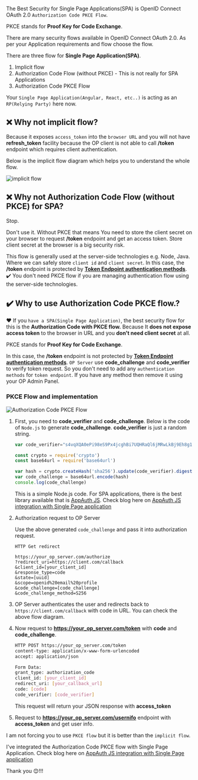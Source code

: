 The Best Security for Single Page Applications(SPA) is OpenID Connect OAuth 2.0 `Authorization Code PKCE Flow`.

PKCE stands for **Proof Key for Code Exchange**.

There are many security flows available in OpenID Connect OAuth 2.0. As per your Application requirements and flow choose the flow.

There are three flow for **Single Page Application(SPA)**.

1. Implicit flow
2. Authorization Code Flow (without PKCE) - This is not really for SPA Applications
3. Authorization Code PKCE Flow

Your `Single Page Application(Angular, React, etc..)` is acting as an `RP(Relying Party)` here now.

## :x: Why not **implicit flow**?
Because it exposes `access_token` into the `browser URL` and you will not have **refresh_token** facility because the OP client is not able to call **/token** endpoint which requires client authentication.

Below is the implicit flow diagram which helps you to understand the whole flow.

![implicit flow](https://user-images.githubusercontent.com/39133739/93784833-0da6bf80-fc4b-11ea-912f-93ad9e74b164.png)

## :x: Why not **Authorization Code Flow (without PKCE)** for SPA?

Stop.

Don't use it. Without PKCE that means You need to store the client secret on your browser to request **/token** endpoint and get an access token. Store client secret at the browser is a big security risk.

This flow is generally used at the server-side technologies e.g. Node, Java. Where we can safely store `client id` and `client secret`. In this case, the **/token** endpoint is protected by [**Token Endpoint authentication methods**](http://webconcepts.info/concepts/oauth-token-endpoint-auth-method/). :heavy_check_mark: You don't need PKCE flow if you are managing authentication flow using the server-side technologies.

## :heavy_check_mark: Why to use **Authorization Code PKCE flow.**?

:heart: If you `have a SPA(Single Page Application)`, the best security flow for this is the **Authorization Code with PKCE flow.** Because It **does not expose access token** to the browser in URL and you **don't need client secret** at all.

PKCE stands for **Proof Key for Code Exchange**.

In this case, the **/token** endpoint is not protected by [**Token Endpoint authentication methods**](http://webconcepts.info/concepts/oauth-token-endpoint-auth-method/). `OP Server` use **code_challenge** and **code_verifier** to verify token request. So you don't need to add any  `authentication methods` for `token endpoint`. If you have any method then remove it using your OP Admin Panel.

### PKCE Flow and implementation

![Authorization Code PKCE Flow](https://user-images.githubusercontent.com/39133739/93978111-202f0f00-fd99-11ea-9bfd-ed8c5df7b44d.png)

1. First, you need to **code_verifier** and **code_challenge**. Below is the code of `Node.js` to generate **code_challenge**. **code_verifier** is just a random string.

    ```javascript
    var code_verifier="s4vqXQA0ePi98eS9Px4jcghBi7UQHRaQl6jMRwLkBj9Eh8g1yxnesereK4jUHdAT0HkLEWBPLZ8z35HX1Ditxf"

    const crypto = require('crypto')
    const base64url = require('base64url')

    var hash = crypto.createHash('sha256').update(code_verifier).digest();
    var code_challenge = base64url.encode(hash)
    console.log(code_challenge)
    ```

    This is a simple Node.js code. For SPA applications, there is the best library available that is [AppAuth JS](https://github.com/openid/AppAuth-JS). Check blog here on [AppAuth JS integration with Single Page application](https://github.com/kdhttps/appauth-angular-gluu/wiki/SPA-SSO-with-Gluu-CE-using-AppAuth-JS)

2. Authorization request to OP Server

    Use the above generated `code_challenge` and pass it into authorization request.

    ```
    HTTP Get redirect

    https://your_op_server.com/authorize
    ?redirect_uri=https://client.com/callback
    &client_id=[your_client_id]
    &response_type=code
    &state=[uuid]
    &scope=openid%20email%20profile
    &code_challenge=[code_challenge]
    &code_challenge_method=S256
    ```

3. OP Server authenticates the user and redirects back to `https://client.com/callback` with code in URL. You can check the above flow diagram.

4. Now request to **https://your_op_server.com/token** with **code** and **code_challenge**.

    ```sh
    HTTP POST https://your_op_server.com/token
    content-type: application/x-www-form-urlencoded
    accept: application/json

    Form Data:
    grant_type: authorization_code
    client_id: [your_client_id]
    redirect_uri: [your_callback_url]
    code: [code]
    code_verifier: [code_verifier]
    ```

    This request will return your JSON response with **access_token** 

5. Request to **https://your_op_server.com/usernifo** endpoint with **access_token** and get user info. 

I am not forcing you to use `PKCE flow` but it is better than the `implicit flow`.

I've integrated the Authorization Code PKCE flow with Single Page Application. Check blog here on [AppAuth JS integration with Single Page application](https://github.com/kdhttps/appauth-angular-gluu/wiki/SPA-SSO-with-Gluu-CE-using-AppAuth-JS)

Thank you :blush:!!!
